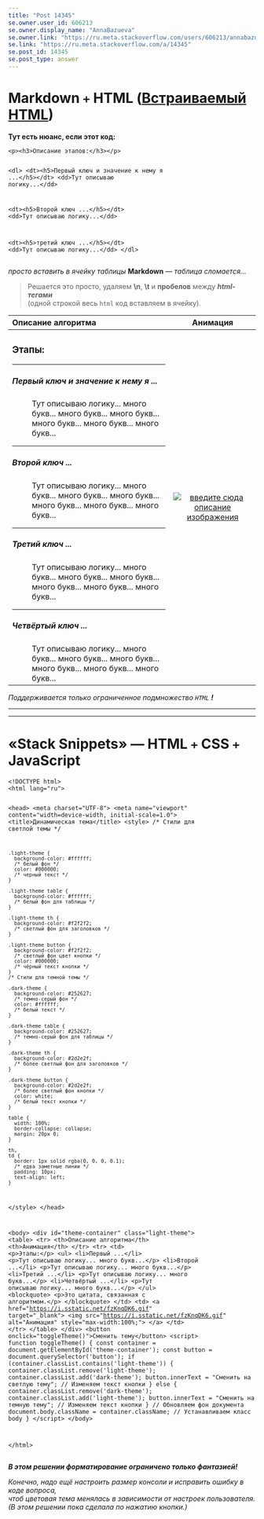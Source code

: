 ```yaml
---
title: "Post 14345"
se.owner.user_id: 606213
se.owner.display_name: "AnnaBazueva"
se.owner.link: "https://ru.meta.stackoverflow.com/users/606213/annabazueva"
se.link: "https://ru.meta.stackoverflow.com/a/14345"
se.post_id: 14345
se.post_type: answer
---
```

<h1>Markdown <code>+</code> HTML (<a href="https://ru.stackoverflow.com/editing-help#html">Встраиваемый HTML</a>)</h1>
<p><strong>Тут есть нюанс, если этот код:</strong></p>
<pre class="lang-html prettyprint-override"><code>&lt;p&gt;&lt;h3&gt;Описание этапов:&lt;/h3&gt;&lt;/p&gt;

&lt;dl&gt;
  &lt;dt&gt;&lt;h5&gt;Первый ключ и значение к нему я ...&lt;/h5&gt;&lt;/dt&gt;
  &lt;dd&gt;Тут описываю логику...&lt;/dd&gt;

  &lt;dt&gt;&lt;h5&gt;Второй ключ ...&lt;/h5&gt;&lt;/dt&gt;
  &lt;dd&gt;Тут описываю логику...&lt;/dd&gt;

  &lt;dt&gt;&lt;h5&gt;третий ключ ...&lt;/h5&gt;&lt;/dt&gt;
  &lt;dd&gt;Тут описываю логику...&lt;/dd&gt;
&lt;/dl&gt;
</code></pre>
<p><em>просто вставить в ячейку таблицы</em> <strong>Markdown</strong> — <em>таблица сломается...</em></p>
<blockquote>
<p>Решается это просто, удаляем <strong>\n</strong>, <strong>\t</strong> и <strong>пробелов</strong> между <em><strong>html-тегами</strong></em><br />
(одной строкой весь <code>html</code> код вставляем в ячейку).</p>
</blockquote>
<div class="s-table-container"><table class="s-table">
<thead>
<tr>
<th style="text-align: left;">Описание алгоритма</th>
<th style="text-align: center;">Анимация</th>
</tr>
</thead>
<tbody>
<tr>
<td style="text-align: left;"><p><h3>Этапы:</h3></p><dl><hr><dt><h5>Первый ключ и значение к нему я ...</h5></dt><dd>Тут описываю логику... много букв... много букв... много букв... много букв... много букв... много букв...</dd><hr><dt><h5>Второй ключ ...</h5></dt><dd>Тут описываю логику... много букв... много букв... много букв... много букв... много букв... много букв...</dd><dt><hr><h5>Третий ключ ...</h5></dt><dd>Тут описываю логику... много букв... много букв... много букв... много букв... много букв... много букв...</dd></dl><dt><hr><h5>Четвёртый ключ ...</h5></dt><dd>Тут описываю логику... много букв... много букв... много букв... много букв... много букв... много букв...</dd></td>
<td style="text-align: center;"><a href="https://i.sstatic.net/fzKnqDK6.gif" rel="nofollow noreferrer"><img src="https://i.sstatic.net/fzKnqDK6.gif" alt="введите сюда описание изображения" /></a></td>
</tr>
</tbody>
</table></div>
<p><em>Поддерживается только ограниченное подмножество <code>HTML</code> <strong>!</strong></em></p>
<hr />
<hr />
<h1>«Stack Snippets» — HTML <code>+</code> CSS <code>+</code> JavaScript</h1>
<p><div class="snippet" data-lang="js" data-hide="true" data-console="true" data-babel="false">
<div class="snippet-code snippet-currently-hidden">
<pre class="snippet-code-html lang-html prettyprint-override"><code>&lt;!DOCTYPE html&gt;
&lt;html lang="ru"&gt;

&lt;head&gt;
  &lt;meta charset="UTF-8"&gt;
  &lt;meta name="viewport" content="width=device-width, initial-scale=1.0"&gt;
  &lt;title&gt;Динамическая тема&lt;/title&gt;
  &lt;style&gt;
    /* Стили для светлой темы */
    
    .light-theme {
      background-color: #ffffff;
      /* белый фон */
      color: #000000;
      /* черный текст */
    }
    
    .light-theme table {
      background-color: #ffffff;
      /* белый фон для таблицы */
    }
    
    .light-theme th {
      background-color: #f2f2f2;
      /* светлый фон для заголовков */
    }
    
    .light-theme button {
      background-color: #f2f2f2;
      /* светлый фон цвет кнопки */
      color: #000000;
      /* чёрный текст кнопки */
    }
    /* Стили для темной темы */
    
    .dark-theme {
      background-color: #252627;
      /* темно-серый фон */
      color: #ffffff;
      /* белый текст */
    }
    
    .dark-theme table {
      background-color: #252627;
      /* темно-серый фон для таблицы */
    }
    
    .dark-theme th {
      background-color: #2d2e2f;
      /* более светлый фон для заголовков */
    }
    
    .dark-theme button {
      background-color: #2d2e2f;
      /* более светлый фон кнопки */
      color: white;
      /* белый текст кнопки */
    }
    
    table {
      width: 100%;
      border-collapse: collapse;
      margin: 20px 0;
    }
    
    th,
    td {
      border: 1px solid rgba(0, 0, 0, 0.1);
      /* едва заметные линии */
      padding: 10px;
      text-align: left;
    }
  &lt;/style&gt;
&lt;/head&gt;

&lt;body&gt;
  &lt;div id="theme-container" class="light-theme"&gt;
    &lt;table&gt;
      &lt;tr&gt;
        &lt;th&gt;Описание алгоритма&lt;/th&gt;
        &lt;th&gt;Анимация&lt;/th&gt;
      &lt;/tr&gt;
      &lt;tr&gt;
        &lt;td&gt;
          &lt;p&gt;Этапы:&lt;/p&gt;
          &lt;ul&gt;
            &lt;li&gt;Первый ...&lt;/li&gt;
            &lt;p&gt;Тут описываю логику... много букв...&lt;/p&gt;
            &lt;li&gt;Второй ...&lt;/li&gt;
            &lt;p&gt;Тут описываю логику... много букв...&lt;/p&gt;
            &lt;li&gt;Третий ...&lt;/li&gt;
            &lt;p&gt;Тут описываю логику... много букв...&lt;/p&gt;
            &lt;li&gt;Четвёртый ...&lt;/li&gt;
            &lt;p&gt;Тут описываю логику... много букв...&lt;/p&gt;
          &lt;/ul&gt;
          &lt;blockquote&gt;
            &lt;p&gt;Это цитата, связанная с алгоритмом.&lt;/p&gt;
          &lt;/blockquote&gt;
        &lt;/td&gt;
        &lt;td&gt;
          &lt;a href="https://i.sstatic.net/fzKnqDK6.gif" target="_blank"&gt;
            &lt;img src="https://i.sstatic.net/fzKnqDK6.gif" alt="Анимация" style="max-width:100%;"&gt;
          &lt;/a&gt;
        &lt;/td&gt;
      &lt;/tr&gt;
    &lt;/table&gt;
  &lt;/div&gt;
  &lt;button onclick="toggleTheme()"&gt;Сменить тему&lt;/button&gt;
  &lt;script&gt;
    function toggleTheme() {
      const container = document.getElementById('theme-container');
      const button = document.querySelector('button');
      if (container.classList.contains('light-theme')) {
        container.classList.remove('light-theme');
        container.classList.add('dark-theme');
        button.innerText = "Сменить на светлую тему"; // Изменяем текст кнопки
      } else {
        container.classList.remove('dark-theme');
        container.classList.add('light-theme');
        button.innerText = "Сменить на темную тему"; // Изменяем текст кнопки
      }
      // Обновляем фон документа
      document.body.className = container.className; // Устанавливаем класс body
    }
  &lt;/script&gt;
&lt;/body&gt;

&lt;/html&gt;</code></pre>
</div>
</div>
</p>
<p><em><strong>В этом решении форматирование ограничено только фантазией!</strong></em></p>
<p><em>Конечно, надо ещё настроить размер консоли и исправить ошибку в коде вопроса,</em><br />
<em>чтоб цветовая тема менялась в зависимости от настроек пользователя.</em><br />
<em>(В этом решении пока сделала по нажатию кнопки.)</em></p>
